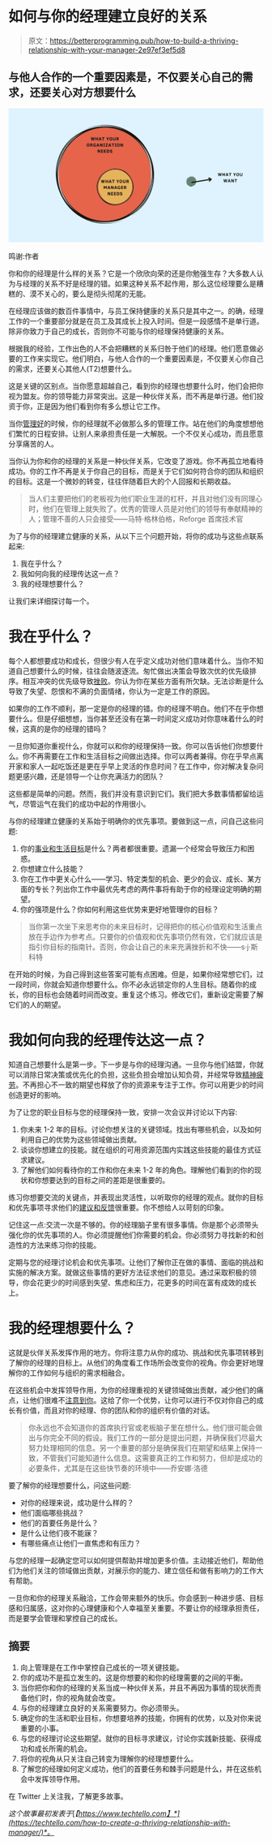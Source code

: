 # 如何与你的经理建立良好的关系

> 原文：<https://betterprogramming.pub/how-to-build-a-thriving-relationship-with-your-manager-2e97ef3ef5d8>

## 与他人合作的一个重要因素是，不仅要关心自己的需求，还要关心对方想要什么

![](img/98985db52fb6a110596a5bc5da76648c.png)

鸣谢:作者

你和你的经理是什么样的关系？它是一个欣欣向荣的还是你勉强生存？大多数人认为与经理的关系不好是经理的错。如果这种关系不起作用，那么这位经理要么是糟糕的、漠不关心的，要么是彻头彻尾的无能。

在经理应该做的数百件事情中，与员工保持健康的关系只是其中之一。的确，经理工作的一个重要部分就是在员工及其成长上投入时间。但是一段感情不是单行道。除非你致力于自己的成长，否则你不可能与你的经理保持健康的关系。

根据我的经验，工作出色的人不会把糟糕的关系归咎于他们的经理。他们愿意做必要的工作来实现它。他们明白，与他人合作的一个重要因素是，不仅要关心你自己的需求，还要关心其他人(T2)想要什么。

这是关键的区别点。当你愿意超越自己，看到你的经理也想要什么时，他们会把你视为盟友。你的领导能力非常突出。这是一种伙伴关系，而不再是单行道。他们投资于你，正是因为他们看到你有多么想让它工作。

当你[管理好](https://www.techtello.com/managing-up/)的时候，你的经理就不必做那么多的管理工作。站在他们的角度想想他们繁忙的日程安排。让别人来承担责任是一大解脱。一个不仅关心成功，而且愿意分享痛苦的人。

当你认为你和你的经理的关系是一种伙伴关系，它改变了游戏。你不再孤立地看待成功。你的工作不再是关于你自己的目标，而是关于它们如何符合你的团队和组织的目标。这是一个微妙的转变，往往伴随着巨大的个人回报和长期收益。

> 当人们主要把他们的老板视为他们职业生涯的杠杆，并且对他们没有同理心时，他们在管理上就失败了。优秀的管理人员是对他们的领导有奉献精神的人；管理不善的人只会接受——马特·格林伯格，Reforge 首席技术官

为了与你的经理建立健康的关系，从以下三个问题开始，将你的成功与这些点联系起来:

1.  我在乎什么？
2.  我如何向我的经理传达这一点？
3.  我的经理想要什么？

让我们来详细探讨每一个。

# 我在乎什么？

每个人都想要成功和成长，但很少有人在乎定义成功对他们意味着什么。当你不知道自己想要什么的时候，往往会随波逐流。匆忙做出决策会导致次优的优先级排序。相互冲突的优先级导致[挫败](https://www.techtello.com/frustration-at-work/)。你认为你在某些方面有所欠缺。无法诊断是什么导致了失望、怨恨和不满的负面情绪，你认为一定是工作的原因。

如果你的工作不顺利，那一定是你的经理的错。你的经理不明白。他们不在乎你想要什么。但是仔细想想，当你甚至还没有在第一时间定义成功对你意味着什么的时候，这真的是你的经理的错吗？

一旦你知道你重视什么，你就可以和你的经理保持一致。你可以告诉他们你想要什么。你不再需要在工作和生活目标之间做出选择。你可以两者兼得。你在乎早点离开家和家人一起吃饭还是更在乎早上灵活的作息时间？在工作中，你对解决复杂问题更感兴趣，还是领导一个让你充满活力的团队？

这些都是简单的问题。然而，我们并没有意识到它们。我们把大多数事情都留给运气，尽管运气在我们的成功中起的作用很小。

与你的经理建立健康的关系始于明确你的优先事项。要做到这一点，问自己这些问题:

1.  你的[事业和生活目标](https://www.techtello.com/goal-setting/)是什么？两者都很重要。遗漏一个经常会导致压力和困惑。
2.  你想建立什么技能？
3.  你在工作中更关心什么——学习、特定类型的机会、更少的会议、成长、某方面的专长？列出你工作中最优先考虑的两件事将有助于你的经理设定明确的期望。
4.  你的强项是什么？你如何利用这些优势来更好地管理你的目标？

> 当你第一次坐下来思考你的未来目标时，记得把你的核心价值观和生活重点放在手边作为参考点。只要你的价值观和优先事项仍然有效，它们就应该是指引你目标的指南针。否则，你会让自己的未来充满挫折和不快——s·j·斯科特

在开始的时候，为自己得到这些答案可能有点困难。但是，如果你经常想它们，过一段时间，你就会知道你想要什么。你不必永远锁定你的人生目标。随着你的成长，你的目标也会随着时间而改变。重复这个练习。修改它们，重新设定需要了解它们的人的期望。

# 我如何向我的经理传达这一点？

知道自己想要什么是第一步。下一步是与你的经理沟通。一旦你与他们结盟，你就可以消除日常决策或优先化的负担，这些负担会增加认知负荷，并经常导致[精神疲劳](https://www.techtello.com/decision-fatigue/)。不再担心不一致的期望也释放了你的资源来专注于工作。你可以用更少的时间创造更好的影响。

为了让您的职业目标与您的经理保持一致，安排一次会议并讨论以下内容:

1.  你未来 1-2 年的目标。讨论你想关注的关键领域。找出有哪些机会，以及如何利用自己的优势为这些领域做出贡献。
2.  谈谈你想建立的技能。就在组织的可用资源范围内实践这些技能的最佳方式征求建议。
3.  了解他们如何看待你的工作和你在未来 1-2 年的角色。理解他们看到的你的现状和你想要达到的目标之间的差距是很重要的。

练习你想要交流的关键点，并表现出灵活性，以听取你的经理的观点。就你的目标和优先事项寻求他们的[建议和反馈](https://www.techtello.com/getting-feedback/)很重要。你不想给人以苛刻的印象。

记住这一点:交流一次是不够的。你的经理脑子里有很多事情。你是那个必须带头强化你的优先事项的人。你必须提醒他们你需要的机会。你必须努力寻找新的和创造性的方法来练习你的技能。

定期与您的经理讨论机会和优先事项。让他们了解你正在做的事情、面临的挑战和实施的解决方案。就做这些事情的更好方法征求他们的意见。通过采取积极的领导，你会花更少的时间感到失望、焦虑和压力，花更多的时间在富有成效的成长上。

# 我的经理想要什么？

这就是伙伴关系发挥作用的地方。你将注意力从你的成功、挑战和优先事项转移到了解你的经理的目标上。从他们的角度看工作场所会改变你的视角。你会更好地理解你的工作如何与组织的需求相融合。

在这些机会中发挥领导作用，为你的经理重视的关键领域做出贡献，减少他们的痛点，让他们很难不[注意到你](https://www.techtello.com/how-to-stand-out-at-work/)。这给了你一个优势，让你可以进行不仅对你自己的成长有价值，而且对你的经理、你的团队和你的组织有价值的对话。

> 你永远也不会知道你的首席执行官或老板脑子里在想什么。他们很可能会做出与你完全不同的假设。我们工作的一部分是提出问题，并确保我们尽最大努力处理相同的信息。另一个重要的部分是确保我们在期望和结果上保持一致，不管我们可能知道什么信息。这需要真正的工作和努力，但却是成功的必要条件，尤其是在这些快节奏的环境中——乔安娜·洛德

要了解你的经理想要什么，问这些问题:

*   对你的经理来说，成功是什么样的？
*   他们面临哪些挑战？
*   他们的首要任务是什么？
*   是什么让他们夜不能寐？
*   有哪些痛点让他们一直焦虑和有压力？

与您的经理一起确定您可以如何提供帮助并增加更多价值。主动接近他们，帮助他们为他们关注的领域做出贡献，对展示你的能力、建立信任和做有影响力的工作大有帮助。

一旦你和你的经理关系融洽，工作会带来额外的快乐。你会感到一种进步感、目标感和归属感，这对你的心理健康和个人幸福至关重要。不要让你的经理承担责任，而是要学会管理和掌控自己的成长。

## 摘要

1.  向上管理是在工作中掌控自己成长的一项关键技能。
2.  你的成功不是孤立发生的。这是你想要的和你的经理需要的之间的平衡。
3.  当你把你和你的经理的关系当成一种伙伴关系，并且不再因为事情的现状而责备他们时，你的视角就会改变。
4.  与你的经理建立良好的关系需要努力。你必须带头。
5.  确定你的生活和职业目标，你想要培养的技能，你拥有的优势，以及对你来说重要的小事。
6.  与您的经理讨论这些期望。就你的目标寻求建议，讨论你实践新技能、获得成功和成长所需的机会。
7.  将你的视角从只关注自己转变为理解你的经理想要什么。
8.  了解您的经理如何定义成功，他们的首要任务和棘手问题是什么，并在这些机会中发挥领导作用。

在 Twitter 上关注我，了解更多故事。

*这个故事最初发表于*[*【https://www.techtello.com】*](https://techtello.com/how-to-create-a-thriving-relationship-with-manager/)*。*